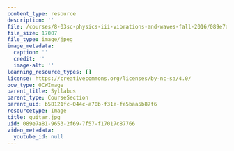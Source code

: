 ```yaml
---
content_type: resource
description: ''
file: /courses/8-03sc-physics-iii-vibrations-and-waves-fall-2016/089e7a8196532f697f57f17017c87766_guitar.jpg
file_size: 17007
file_type: image/jpeg
image_metadata:
  caption: ''
  credit: ''
  image-alt: ''
learning_resource_types: []
license: https://creativecommons.org/licenses/by-nc-sa/4.0/
ocw_type: OCWImage
parent_title: Syllabus
parent_type: CourseSection
parent_uid: b58121fc-044c-a70b-f31e-fe5baa5b87f6
resourcetype: Image
title: guitar.jpg
uid: 089e7a81-9653-2f69-7f57-f17017c87766
video_metadata:
  youtube_id: null
---
```

